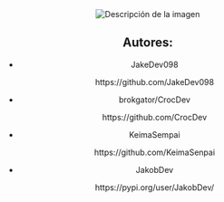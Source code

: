 <!DOCTYPE html>
<html lang="en">
<head>
    <meta charset="UTF-8">
    <meta name="viewport" content="width=device-width, initial-scale=1.0">
</head>
<body>
    <div style="text-align: center;">
        <img src="https://raw.githubusercontent.com/JakeDev098/Jakecherrys-Launcher/main/icon.ico" alt="Descripción de la imagen" align="middle">
    </div>

<div id="authors">
    <h2 style="text-align: center;">Autores:</h2>
    <ul style="text-align: center;">
        <li>JakeDev098</li><p>    https://github.com/JakeDev098</p>
        <li>brokgator/CrocDev</li><p>    https://github.com/CrocDev</p>
        <li>KeimaSempai</li><p>    https://github.com/KeimaSenpai</p>
        <li>JakobDev</li><p>    https://pypi.org/user/JakobDev/</p>
    </ul>
</div>

</body>
</html>
